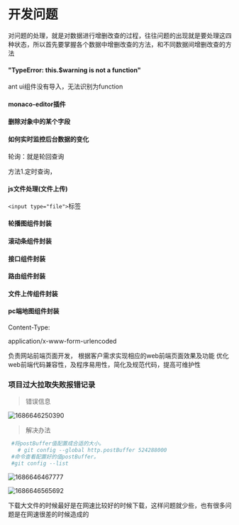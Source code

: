 # 开发问题

对问题的处理，就是对数据进行增删改查的过程，往往问题的出现就是要处理这四种状态，所以首先要掌握各个数据中增删改查的方法，和不同数据间增删改查的方法

#### "TypeError: this.$warning is not a function"

ant ui组件没有导入，无法识别为function

#### monaco-editor插件

#### 删除对象中的某个字段

#### 如何实时监控后台数据的变化

轮询：就是轮回查询

方法1.定时查询，

#### js文件处理(文件上传)

`<input type="file">`标签

#### 轮播图组件封装

#### 滚动条组件封装

#### 接口组件封装

#### 路由组件封装

#### 文件上传组件封装

#### pc端地图组件封装

Content-Type: 



application/x-www-form-urlencoded

负责网站前端页面开发， 根据客户需求实现相应的web前端页面效果及功能 优化web前端代码兼容性，及程序易用性，简化及规范代码，提高可维护性

### 项目过大拉取失败报错记录

> 错误信息

![1686646250390](C:\Users\25369\AppData\Roaming\Typora\typora-user-images\1686646250390.png)

> 解决办法

```bash
 #将postBuffer值配置成合适的大小。
   # git config --global http.postBuffer 524288000
 #命令查看配置好的值postBuffer。
 #git config --list
```

![1686646467777](C:\Users\25369\AppData\Roaming\Typora\typora-user-images\1686646467777.png)

![1686646565692](C:\Users\25369\AppData\Roaming\Typora\typora-user-images\1686646565692.png)

下载大文件的时候最好是在网速比较好的时候下载，这样问题就少些，也有很多问题是在网速很差的时候造成的

